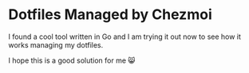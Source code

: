 # Dotfiles Managed by Chezmoi

I found a cool tool written in Go and I am trying it out now to see how it works managing my dotfiles.

I hope this is a good solution for me 😸

